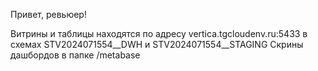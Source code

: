 Привет, ревьюер!

Витрины и таблицы находятся по адресу vertica.tgcloudenv.ru:5433 в схемах STV2024071554__DWH и STV2024071554__STAGING
Скрины дашбордов в папке /metabase